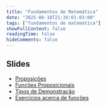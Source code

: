 ```yaml
---
title: "Fundamentos de Matemática"
date: "2025-08-18T21:39:01-03:00"
tags: ["fundamentos de matemática"]
showFullContent: false
readingTime: false
hideComments: false
---
```


## Slides

- [Proposições](docs/propositions.pdf)
- [Funções Proposicionais](docs/propositional_functions.pdf)
- [Tipos de Demonstração](docs/types_of_demonstration.pdf)
- [Exercícios acerca de funções](docs/lista_de_exercicios_do_professor_gregory.pdf)

